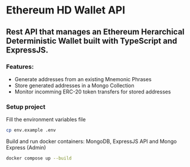 # Ethereum HD Wallet API

## Rest API that manages an Ethereum Herarchical Deterministic Wallet built with TypeScript and ExpressJS.

### Features:
* Generate addresses from an existing Mnemonic Phrases
* Store generated addresses in a Mongo Collection
* Monitor incomming ERC-20 token transfers for stored addresses

### Setup project

Fill the environment variables file

```sh
cp env.example .env

```

Build and run docker containers: MongoDB, ExpressJS API and Mongo Express (Admin)
```sh
docker compose up --build
```




